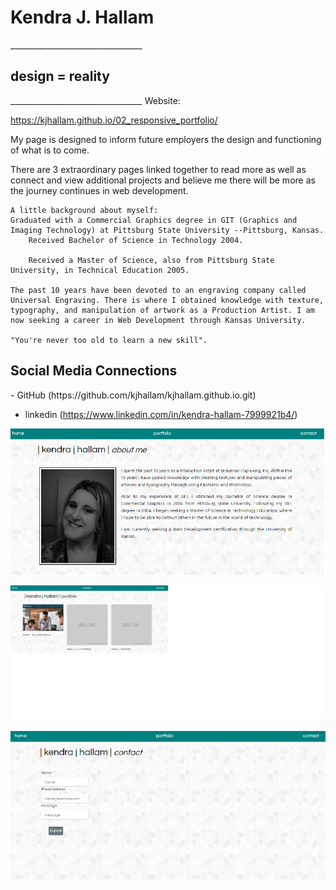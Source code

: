 <h1><b>Kendra J. Hallam</b></h1>
_________________________________
<h2>design = reality</h2>
_________________________________
Website:

 https://kjhallam.github.io/02_responsive_portfolio/



My page is designed to inform future employers the design and functioning of what is to come. 

There are 3 extraordinary pages linked together to read more as well as connect and view additional projects and believe me there will be more as the journey continues in web development. 

    A little background about myself:
    Graduated with a Commercial Graphics degree in GIT (Graphics and Imaging Technology) at Pittsburg State University --Pittsburg, Kansas.
        Received Bachelor of Science in Technology 2004.

        Received a Master of Science, also from Pittsburg State University, in Technical Education 2005.

    The past 10 years have been devoted to an engraving company called Universal Engraving. There is where I obtained knowledge with texture, typography, and manipulation of artwork as a Production Artist. I am now seeking a career in Web Development through Kansas University. 
    
    "You're never too old to learn a new skill".

<h2>Social Media Connections</h2>
- GitHub (https://github.com/kjhallam/kjhallam.github.io.git)

- linkedin (https://www.linkedin.com/in/kendra-hallam-7999921b4/)

![Index](/images/index.png)

![Portfolio](/images/portfolio.png)

![Contact](/images/contact.png)


